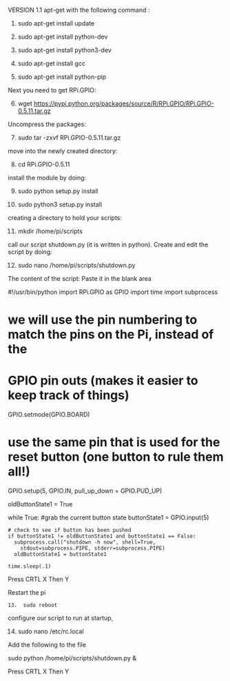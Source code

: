 

VERSION 1.1 
apt-get with the following command :
       
	   
   1.  sudo apt-get install update
	
   2.  sudo apt-get install python-dev
   
   3.  sudo apt-get install python3-dev 
   
   4.  sudo apt-get install gcc 
   
   5.  sudo apt-get install python-pip




Next you need to get RPi.GPIO:

   6.  wget https://pypi.python.org/packages/source/R/RPi.GPIO/RPi.GPIO-0.5.11.tar.gz


Uncompress the packages:

   7.  sudo tar -zxvf RPi.GPIO-0.5.11.tar.gz



move into the newly created directory:

   8.  cd RPi.GPIO-0.5.11


install the module by doing:

   9.  sudo python setup.py install

   10.  sudo python3 setup.py install


creating a directory to hold your scripts:

   11.  mkdir /home/pi/scripts

call our script shutdown.py (it is written in python). Create and edit the script by doing:

   
   12.  sudo nano /home/pi/scripts/shutdown.py


The content of the script: Paste it in the blank area

#!/usr/bin/python
import RPi.GPIO as GPIO
import time
import subprocess

# we will use the pin numbering to match the pins on the Pi, instead of the 
# GPIO pin outs (makes it easier to keep track of things)

GPIO.setmode(GPIO.BOARD)  

# use the same pin that is used for the reset button (one button to rule them all!)
GPIO.setup(5, GPIO.IN, pull_up_down = GPIO.PUD_UP)  

oldButtonState1 = True

while True:
    #grab the current button state
    buttonState1 = GPIO.input(5)

    # check to see if button has been pushed
    if buttonState1 != oldButtonState1 and buttonState1 == False:
      subprocess.call("shutdown -h now", shell=True, 
        stdout=subprocess.PIPE, stderr=subprocess.PIPE)
      oldButtonState1 = buttonState1

    time.sleep(.1)


Press CRTL X  Then Y      
	
	

Restart the pi
	
	13.  sudo reboot
	
	
	
configure our script to run at startup,

   14.  sudo nano /etc/rc.local
   

Add the following to the file 
   
   sudo python /home/pi/scripts/shutdown.py &

Press CRTL X  Then Y  



	
	
	
	
	
	
	
	
